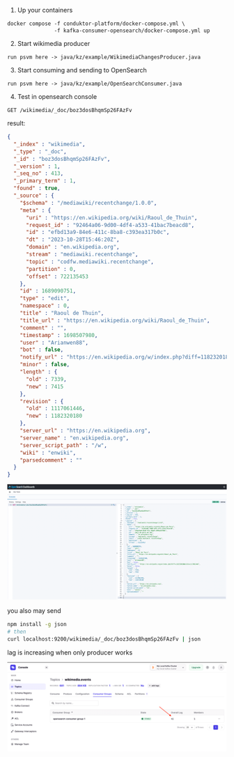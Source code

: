 1) Up your containers
```
docker compose -f conduktor-platform/docker-compose.yml \
               -f kafka-consumer-opensearch/docker-compose.yml up
```
2) Start wikimedia producer
```
run psvm here -> java/kz/example/WikimediaChangesProducer.java 
```
3) Start consuming and sending to OpenSearch
```
run psvm here -> java/kz/example/OpenSearchConsumer.java
```
4) Test in opensearch console
```http request
GET /wikimedia/_doc/boz3dosBhqmSp26FAzFv
```
result:
```json
{
  "_index" : "wikimedia",
  "_type" : "_doc",
  "_id" : "boz3dosBhqmSp26FAzFv",
  "_version" : 1,
  "_seq_no" : 413,
  "_primary_term" : 1,
  "found" : true,
  "_source" : {
    "$schema" : "/mediawiki/recentchange/1.0.0",
    "meta" : {
      "uri" : "https://en.wikipedia.org/wiki/Raoul_de_Thuin",
      "request_id" : "92464a06-9d00-4df4-a533-41bac7beacd8",
      "id" : "efbd13a9-84e6-411c-8ba8-c393ea317b0c",
      "dt" : "2023-10-28T15:46:20Z",
      "domain" : "en.wikipedia.org",
      "stream" : "mediawiki.recentchange",
      "topic" : "codfw.mediawiki.recentchange",
      "partition" : 0,
      "offset" : 722135453
    },
    "id" : 1689090751,
    "type" : "edit",
    "namespace" : 0,
    "title" : "Raoul de Thuin",
    "title_url" : "https://en.wikipedia.org/wiki/Raoul_de_Thuin",
    "comment" : "",
    "timestamp" : 1698507980,
    "user" : "Arianwen88",
    "bot" : false,
    "notify_url" : "https://en.wikipedia.org/w/index.php?diff=1182320180&oldid=1117061446",
    "minor" : false,
    "length" : {
      "old" : 7339,
      "new" : 7415
    },
    "revision" : {
      "old" : 1117061446,
      "new" : 1182320180
    },
    "server_url" : "https://en.wikipedia.org",
    "server_name" : "en.wikipedia.org",
    "server_script_path" : "/w",
    "wiki" : "enwiki",
    "parsedcomment" : ""
  }
}
```

![img.png](img.png)

you also may send
```bash
npm install -g json
# then
curl localhost:9200/wikimedia/_doc/boz3dosBhqmSp26FAzFv | json
```

lag is increasing when only producer works

![img_1.png](img_1.png)


